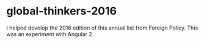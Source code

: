 # global-thinkers-2016
I helped develop the 2016 edition of this annual list from Foreign Policy. This was an experiment with Angular 2. 

